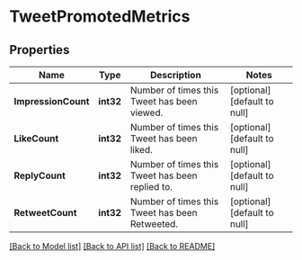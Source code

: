 # TweetPromotedMetrics

## Properties
Name | Type | Description | Notes
------------ | ------------- | ------------- | -------------
**ImpressionCount** | **int32** | Number of times this Tweet has been viewed. | [optional] [default to null]
**LikeCount** | **int32** | Number of times this Tweet has been liked. | [optional] [default to null]
**ReplyCount** | **int32** | Number of times this Tweet has been replied to. | [optional] [default to null]
**RetweetCount** | **int32** | Number of times this Tweet has been Retweeted. | [optional] [default to null]

[[Back to Model list]](../README.md#documentation-for-models) [[Back to API list]](../README.md#documentation-for-api-endpoints) [[Back to README]](../README.md)

